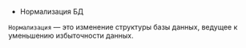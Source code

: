* Нормализация БД

`Нормализация` — это изменение структуры базы данных, ведущее к уменьшению избыточности данных.  

